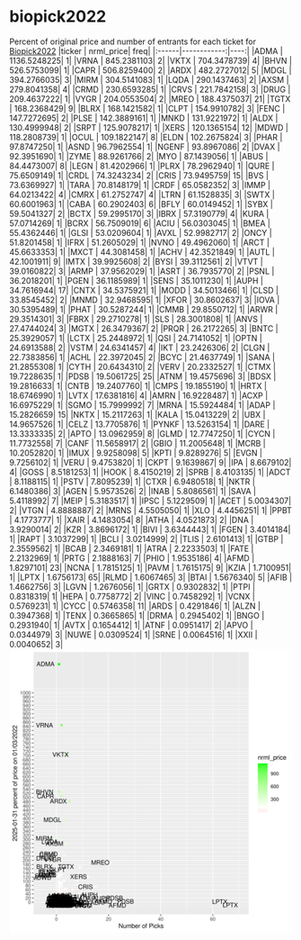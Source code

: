 # biopick2022
Percent of original price and number of entrants for each ticket for [Biopick2022](https://twitter.com/hashtag/Biopick2022)
|ticker |   nrml_price| freq|
|:------|------------:|----:|
|ADMA   | 1136.5248225|    1|
|VRNA   |  845.2381103|    2|
|VKTX   |  704.3478739|    4|
|BHVN   |  526.5753099|    1|
|CAPR   |  506.8259400|    2|
|ARDX   |  482.2727012|    5|
|MDGL   |  394.2766035|    3|
|MIRM   |  304.5141083|    1|
|LQDA   |  290.1437463|    2|
|AXSM   |  279.8041358|    4|
|CRMD   |  230.6593285|    1|
|CRVS   |  221.7842158|    3|
|DRUG   |  209.4637222|    1|
|VYGR   |  204.0553504|    2|
|MREO   |  188.4375037|   21|
|TGTX   |  168.2368429|    9|
|BLRX   |  168.1421582|    1|
|CLPT   |  154.9910782|    3|
|FENC   |  147.7272695|    2|
|PLSE   |  142.3889161|    1|
|MNKD   |  131.9221972|    1|
|ALDX   |  130.4999948|    2|
|SRPT   |  125.9078217|    1|
|XERS   |  120.1365154|   12|
|MDWD   |  118.2808739|    1|
|OCUL   |  109.1822147|    8|
|ELDN   |  102.2675824|    3|
|PHAR   |   97.8747250|    1|
|ASND   |   96.7962554|    1|
|NGENF  |   93.8967086|    2|
|DVAX   |   92.3951690|    1|
|ZYME   |   88.9261766|    2|
|MYO    |   87.1439056|    1|
|ABUS   |   84.4473007|    8|
|LEGN   |   81.4202966|    1|
|PLRX   |   78.2962940|    1|
|QURE   |   75.6509149|    1|
|CRDL   |   74.3243234|    2|
|CRIS   |   73.9495759|   15|
|BVS    |   73.6369927|    1|
|TARA   |   70.8148179|    1|
|CRDF   |   65.0582352|    3|
|IMMP   |   64.0213422|    4|
|CMRX   |   61.2752747|    4|
|LTRN   |   61.1528835|    3|
|SWTX   |   60.6001963|    1|
|CABA   |   60.2902403|    6|
|BFLY   |   60.0149452|    1|
|SYBX   |   59.5041327|    2|
|BCTX   |   59.2995170|    3|
|IBRX   |   57.3190779|    4|
|KURA   |   57.0714269|    1|
|BCRX   |   56.7509019|    6|
|ACIU   |   56.0303045|    1|
|BMEA   |   55.4362446|    1|
|GLSI   |   53.0209604|    1|
|AVXL   |   52.9982717|    2|
|ONCY   |   51.8201458|    1|
|IFRX   |   51.2605029|    1|
|NVNO   |   49.4962060|    1|
|ARCT   |   45.6633353|    1|
|MXCT   |   44.3081458|    1|
|ACHV   |   42.3521849|    1|
|AUTL   |   42.1001911|    9|
|IMTX   |   39.9925608|    2|
|BYSI   |   39.3112561|    2|
|VTVT   |   39.0160822|    3|
|ARMP   |   37.9562029|    1|
|ASRT   |   36.7935770|    2|
|PSNL   |   36.2018201|    1|
|PGEN   |   36.1185989|    1|
|SENS   |   35.1011230|    1|
|AUPH   |   34.7616944|   17|
|CNTX   |   34.5375921|    1|
|MODD   |   34.5013466|    1|
|CLSD   |   33.8545452|    2|
|MNMD   |   32.9468595|    1|
|XFOR   |   30.8602637|    3|
|IOVA   |   30.5395489|    1|
|PHAT   |   30.5287244|    1|
|CMMB   |   29.8550712|    1|
|ARWR   |   29.3514301|    3|
|FBRX   |   29.2710278|    1|
|SLS    |   28.3001808|    1|
|ANVS   |   27.4744024|    3|
|MGTX   |   26.3479367|    2|
|PRQR   |   26.2172265|    3|
|BNTC   |   25.3929057|    1|
|LCTX   |   25.2448972|    1|
|QSI    |   24.7141052|    1|
|OPTN   |   24.6913588|    2|
|VSTM   |   24.6341457|    4|
|IKT    |   23.2426306|    2|
|CLGN   |   22.7383856|    1|
|ACHL   |   22.3972045|    2|
|BCYC   |   21.4637749|    1|
|SANA   |   21.2855308|    1|
|CYTH   |   20.6434310|    2|
|VERV   |   20.2332527|    1|
|CTMX   |   19.7228635|    1|
|PDSB   |   19.5061725|   25|
|ATNM   |   19.4575696|    3|
|BDSX   |   19.2816633|    1|
|CNTB   |   19.2407760|    1|
|CMPS   |   19.1855190|    1|
|HRTX   |   18.6746990|    1|
|LVTX   |   17.6381816|    4|
|AMRN   |   16.9228487|    1|
|ACXP   |   16.6975229|    1|
|SGMO   |   15.7999992|    7|
|MRNA   |   15.5924484|    1|
|ADAP   |   15.2826659|   15|
|NKTX   |   15.2117263|    1|
|KALA   |   15.0413229|    2|
|UBX    |   14.9657526|    1|
|CELZ   |   13.7705876|    1|
|PYNKF  |   13.5263154|    1|
|DARE   |   13.3333335|    2|
|APTO   |   13.0962959|    8|
|GLMD   |   12.7747250|    1|
|CYCN   |   11.7732558|    7|
|CANF   |   11.5658917|    2|
|GBIO   |   11.2005648|    1|
|MCRB   |   10.2052820|    1|
|IMUX   |    9.9258098|    5|
|KPTI   |    9.8289276|    5|
|EVGN   |    9.7256102|    1|
|VERU   |    9.4753820|    1|
|CKPT   |    9.1639867|    9|
|IPA    |    8.6679102|    4|
|GOSS   |    8.5181253|    1|
|HOOK   |    8.4150219|    2|
|SPRB   |    8.4103135|    1|
|ADCT   |    8.1188115|    1|
|PSTV   |    7.8095239|    1|
|CTXR   |    6.9480518|    1|
|NKTR   |    6.1480386|    3|
|AGEN   |    5.9573526|    2|
|INAB   |    5.8086561|    1|
|SAVA   |    5.4118992|    7|
|MEIP   |    5.3183517|    1|
|IPSC   |    5.1229509|    1|
|ACET   |    5.0034307|    2|
|VTGN   |    4.8888887|    2|
|MRNS   |    4.5505050|    1|
|XLO    |    4.4456251|    1|
|PPBT   |    4.1773777|    1|
|XAIR   |    4.1483054|    8|
|ATHA   |    4.0521873|    2|
|DNA    |    3.9290014|    2|
|KZR    |    3.8696172|    1|
|BIVI   |    3.6344443|    1|
|FGEN   |    3.4014184|    1|
|RAPT   |    3.1037299|    1|
|BCLI   |    3.0214999|    2|
|TLIS   |    2.6101413|    1|
|GTBP   |    2.3559562|    1|
|BCAB   |    2.3469181|    1|
|ATRA   |    2.2233503|    1|
|FATE   |    2.2132969|    1|
|PRTG   |    2.1888163|    7|
|PHIO   |    1.9535186|    4|
|AFMD   |    1.8297101|   23|
|NCNA   |    1.7815125|    1|
|PAVM   |    1.7615175|    9|
|KZIA   |    1.7100951|    1|
|LPTX   |    1.6756173|   65|
|RLMD   |    1.6067465|    3|
|BTAI   |    1.5676340|    5|
|AFIB   |    1.4662756|    3|
|LGVN   |    1.2676056|    1|
|GRTX   |    0.9302832|    1|
|PTPI   |    0.8318319|    1|
|HEPA   |    0.7758772|    2|
|VINC   |    0.7458292|    1|
|VCNX   |    0.5769231|    1|
|CYCC   |    0.5746358|   11|
|ARDS   |    0.4291846|    1|
|ALZN   |    0.3947368|    1|
|TENX   |    0.3665865|    1|
|DRMA   |    0.2945402|    1|
|BNGO   |    0.2931940|    1|
|AVTX   |    0.1654412|    1|
|ATNF   |    0.0951417|    2|
|APVO   |    0.0344979|    3|
|NUWE   |    0.0309524|    1|
|SRNE   |    0.0064516|    1|
|XXII   |    0.0040652|    3|
![retvspicks](biopicks.png?raw=true)
